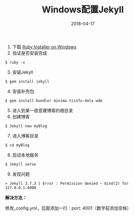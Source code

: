 ﻿---
layout: post
title: Windows配置Jekyll
date: 2018-04-17 
tag: wits
---

1. 下载 [Ruby Installer on Windows](https://rubyinstaller.org/)
2. 验证是否安装完成
```
$ ruby -v
```
3. 安装Jekyll
```
$ gem install jekyll
```
4. 安装补充包
```
$ gem install bundler minima tzinfo-data wdm
```
5. 进入到某一欲意建博客的根目录
6. 创建博客
```
$ Jekyll new myBlog
```
7. 进入博客目录
```
$ cd myBlog
``` 
8. 启动本地服务
```
$ Jekyll serve
``` 
9. 发现问题
```
> Jekyll 3.7.3 | Error : Permission denied – bind(2) for 127.0.0.1:4000
``` 
**解决方法：**

修改_config.yml，后面添加一行：port: 4001（数字前添加空格）


